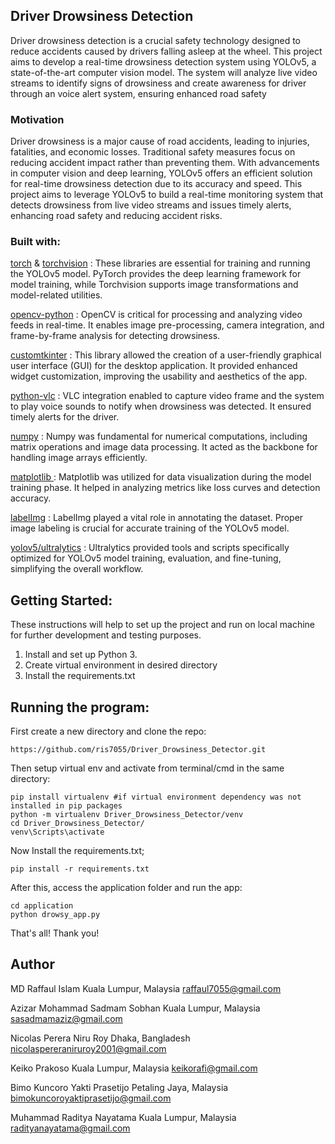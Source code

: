 ## Driver Drowsiness Detection
Driver drowsiness detection is a crucial safety technology designed to reduce accidents caused by drivers falling asleep at the wheel. 
This project aims to develop a real-time drowsiness detection system using YOLOv5, a state-of-the-art computer vision model. 
The system will analyze live video streams to identify signs of drowsiness and create awareness for driver through an voice alert system, ensuring enhanced road safety

### Motivation

Driver drowsiness is a major cause of road accidents, leading to injuries, fatalities, and economic losses. Traditional safety measures focus on reducing accident impact rather than preventing them. 
With advancements in computer vision and deep learning, YOLOv5 offers an efficient solution for real-time drowsiness detection due to its accuracy and speed. 
This project aims to leverage YOLOv5 to build a real-time monitoring system that detects drowsiness from live video streams and issues timely alerts, enhancing road safety and reducing accident risks.


### Built with:

[torch](https://pytorch.org/) & [torchvision](https://pypi.org/project/torchvision/) : These libraries are essential for training and running the YOLOv5 model. PyTorch provides the deep learning framework for model training, while Torchvision supports image transformations and model-related utilities.

[opencv-python](https://opencv.org/) : OpenCV is critical for processing and analyzing video feeds in real-time. It enables image pre-processing, camera integration, and frame-by-frame analysis for detecting drowsiness.

[customtkinter](https://github.com/TomSchimansky/CustomTkinter) :  This library allowed the creation of a user-friendly graphical user interface (GUI) for the desktop application. It provided enhanced widget customization, improving the usability and aesthetics of the app.

[python-vlc](https://pypi.org/project/python-vlc/) : VLC integration enabled to capture video frame and the system to play voice sounds to notify when drowsiness was detected. It ensured timely alerts for the driver.

[numpy](https://numpy.org/) : Numpy was fundamental for numerical computations, including matrix operations and image data processing. It acted as the backbone for handling image arrays efficiently.

[matplotlib ](https://matplotlib.org/): Matplotlib was utilized for data visualization during the model training phase. It helped in analyzing metrics like loss curves and detection accuracy.

[labelImg](https://github.com/HumanSignal/labelImg.git) : LabelImg played a vital role in annotating the dataset. Proper image labeling is crucial for accurate training of the YOLOv5 model.

[yolov5/ultralytics](https://github.com/ultralytics/yolov5) : Ultralytics provided tools and scripts specifically optimized for YOLOv5 model training, evaluation, and fine-tuning, simplifying the overall workflow. 


## Getting Started:
These instructions will help to set up the project and run on local machine for further development and testing purposes.

1. Install and set up Python 3.
2. Create virtual environment in desired directory
3. Install the requirements.txt

## Running the program:
First create a new directory and clone the repo:
```
https://github.com/ris7055/Driver_Drowsiness_Detector.git
```

Then setup virtual env and activate from terminal/cmd in the same directory:
```
pip install virtualenv #if virtual environment dependency was not installed in pip packages
python -m virtualenv Driver_Drowsiness_Detector/venv
cd Driver_Drowsiness_Detector/
venv\Scripts\activate
```
Now Install the requirements.txt;
```
pip install -r requirements.txt
```
After this, access the application folder and run the app:
```
cd application
python drowsy_app.py
```
That's all! Thank you!

## Author

MD Raffaul Islam
Kuala Lumpur, Malaysia
raffaul7055@gmail.com

Azizar Mohammad Sadmam Sobhan
Kuala Lumpur, Malaysia
sasadmamaziz@gmail.com 

Nicolas Perera Niru Roy 
Dhaka, Bangladesh 
nicolaspereraniruroy2001@gmail.com 

Keiko Prakoso
Kuala Lumpur, Malaysia
keikorafi@gmail.com 

Bimo Kuncoro Yakti Prasetijo
Petaling Jaya, Malaysia
bimokuncoroyaktiprasetijo@gmail.com 

Muhammad Raditya Nayatama
Kuala Lumpur, Malaysia
radityanayatama@gmail.com 




